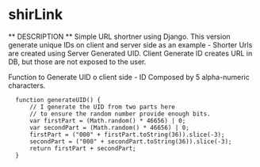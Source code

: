 # shirLink
**
DESCRIPTION
**
Simple URL shortner using Django. This version generate unique IDs on client and server side as an example - Shorter Urls are created using Server Generated UID. Client Generate ID creates URL in DB, but those are not exposed to the user.

Function to Generate UID o client side - ID Composed by 5 alpha-numeric characters.

      function generateUID() {
          // I generate the UID from two parts here 
          // to ensure the random number provide enough bits.
          var firstPart = (Math.random() * 46656) | 0;
          var secondPart = (Math.random() * 46656) | 0;
          firstPart = ("000" + firstPart.toString(36)).slice(-3);
          secondPart = ("000" + secondPart.toString(36)).slice(-3);
          return firstPart + secondPart;
      }
